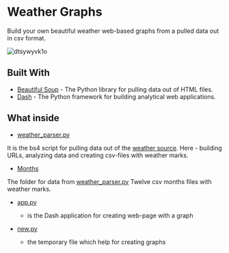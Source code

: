 # Weather Graphs
Build your own beautiful weather web-based graphs from a pulled data out in csv format. 

![dtsywyvk1o](https://user-images.githubusercontent.com/32354154/36121881-9ed00a34-1058-11e8-9688-633156692c15.gif)

## Built With

* [Beautiful Soup](https://www.crummy.com/software/BeautifulSoup/bs4/doc/) - The Python library for pulling data out of HTML files.
* [Dash](https://plot.ly/products/dash/) - The Python framework for building analytical web applications.

## What inside

* [weather_parser.py](https://github.com/kissChriss/weather_graph/blob/master/weather_parser.py) 

It is the bs4 script for pulling data out of the [weather source](https://www.gismeteo.ru/weather-sankt-peterburg-4079/). 
Here - building URLs, analyzing data and creating csv-files with weather marks.

* [Months](https://github.com/kissChriss/weather_graph/tree/master/Months) 

The folder for data from [weather_parser.py](https://github.com/kissChriss/weather_graph/blob/master/weather_parser.py) 
Twelve csv months files with weather marks.

* [app.py](https://github.com/kissChriss/weather_graph/blob/master/app.py) 
    - is the Dash application for creating web-page with a graph
 
* [new.py](https://github.com/kissChriss/weather_graph/blob/master/new.csv)  
  - the temporary file which help for creating graphs
